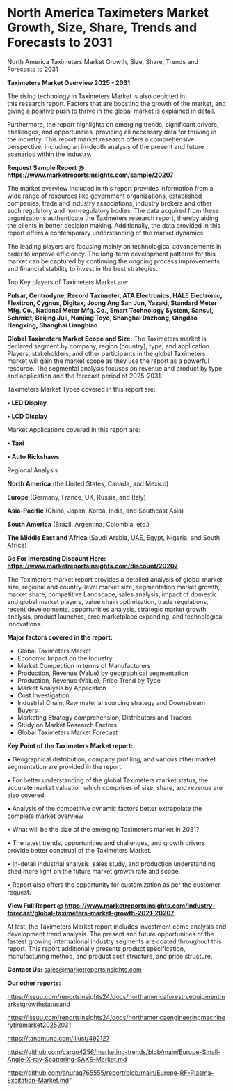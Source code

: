 # North America Taximeters Market Growth, Size, Share, Trends and Forecasts to 2031
North America Taximeters Market Growth, Size, Share, Trends and Forecasts to 2031

<Strong> Taximeters Market Overview 2025 - 2031</strong>

The rising technology in Taximeters Market is also depicted in this research report. Factors that are boosting the growth of the market, and giving a positive push to thrive in the global market is explained in detail.

Furthermore, the report highlights on emerging trends, significant drivers, challenges, and opportunities, providing all necessary data for thriving in the industry. This report market research offers a comprehensive perspective, including an in-depth analysis of the present and future scenarios within the industry.

<strong>Request Sample Report @ <a href=https://www.marketreportsinsights.com/sample/20207>https://www.marketreportsinsights.com/sample/20207</a></strong>

The market overview included in this report provides information from a wide range of resources like government organizations, established companies, trade and industry associations, industry brokers and other such regulatory and non-regulatory bodies. The data acquired from these organizations authenticate the Taximeters research report, thereby aiding the clients in better decision making. Additionally, the data provided in this report offers a contemporary understanding of the market dynamics.

The leading players are focusing mainly on technological advancements in order to improve efficiency. The long-term development patterns for this market can be captured by continuing the ongoing process improvements and financial stability to invest in the best strategies.

Top Key players of Taximeters Market are:

<strong>Pulsar, Centrodyne, Record Taximeter, ATA Electronics, HALE Electronic, Flexitron, Cygnus, Digitax, Joong Ang San Jun, Yazaki, Standard Meter Mfg. Co., National Meter Mfg. Co., Smart Technology System, Sansui, Schmidt, Beijing Juli, Nanjing Toyo, Shanghai Dazhong, Qingdao Hengxing, Shanghai Liangbiao</strong>

<strong><b>Global Taximeters Market Scope and Size:</b></strong>
The Taximeters market is declared segment by company, region (country), type, and application. Players, stakeholders, and other participants in the global Taximeters market will gain the market scope as they use the report as a powerful resource. The segmental analysis focuses on revenue and product by type and application and the forecast period of 2025-2031.

Taximeters Market Types covered in this report are:

<strong>• LED Display

• LCD Display</strong>

Market Applications covered in this report are:

<strong>• Taxi

• Auto Rickshaws</strong> 

Regional Analysis

<strong>North America</strong> (the United States, Canada, and Mexico)

<strong>Europe</strong> (Germany, France, UK, Russia, and Italy)

<strong>Asia-Pacific</strong> (China, Japan, Korea, India, and Southeast Asia)

<strong>South America</strong> (Brazil, Argentina, Colombia, etc.)

<strong>The Middle East and Africa</strong> (Saudi Arabia, UAE, Egypt, Nigeria, and South Africa)

<strong>Go For Interesting Discount Here: <a href=https://www.marketreportsinsights.com/discount/20207>https://www.marketreportsinsights.com/discount/20207</a></strong>

The Taximeters market report provides a detailed analysis of global market size, regional and country-level market size, segmentation market growth, market share, competitive Landscape, sales analysis, impact of domestic and global market players, value chain optimization, trade regulations, recent developments, opportunities analysis, strategic market growth analysis, product launches, area marketplace expanding, and technological innovations.

<strong><b>Major factors covered in the report:</b></strong>
<ul>
  <li>Global Taximeters Market </li>
  <li>Economic Impact on the Industry</li>
  <li>Market Competition in terms of Manufacturers</li>
  <li>Production, Revenue (Value) by geographical segmentation</li>
  <li>Production, Revenue (Value), Price Trend by Type</li>
  <li>Market Analysis by Application</li>
  <li>Cost Investigation</li>
  <li>Industrial Chain, Raw material sourcing strategy and Downstream Buyers</li>
  <li>Marketing Strategy comprehension, Distributors and Traders</li>
  <li>Study on Market Research Factors</li>
  <li>Global Taximeters Market Forecast</li>
</ul>

<strong><b>Key Point of the Taximeters Market report:</b></strong>

• Geographical distribution, company profiling, and various other market segmentation are provided in the report.

• For better understanding of the global Taximeters market status, the accurate market valuation which comprises of size, share, and revenue are also covered.

• Analysis of the competitive dynamic factors better extrapolate the complete market overview

• What will be the size of the emerging Taximeters market in 2031?

• The latest trends, opportunities and challenges, and growth drivers provide better construal of the Taximeters Market.

• In-detail industrial analysis, sales study, and production understanding shed more light on the future market growth rate and scope.

• Report also offers the opportunity for customization as per the customer request.

<strong><b>View Full Report @ <a href=https://www.marketreportsinsights.com/industry-forecast/global-taximeters-market-growth-2021-20207>https://www.marketreportsinsights.com/industry-forecast/global-taximeters-market-growth-2021-20207</a></b></strong>


At last, the Taximeters Market report includes investment come analysis and development trend analysis. The present and future opportunities of the fastest growing international industry segments are coated throughout this report. This report additionally presents product specification, manufacturing method, and product cost structure, and price structure.

<strong>Contact Us:</strong>
sales@marketreportsinsights.com

<strong>Our other reports:</strong>

<a href=https://issuu.com/reportsinsights24/docs/northamericaforestryequipmentmarketgrowthstatusand>https://issuu.com/reportsinsights24/docs/northamericaforestryequipmentmarketgrowthstatusand</a>

<a href=https://issuu.com/reportsinsights24/docs/northamericaengineeringmachinerytiremarket20252031>https://issuu.com/reportsinsights24/docs/northamericaengineeringmachinerytiremarket20252031</a>

<a href=https://tanomuno.com/illust/492127>https://tanomuno.com/illust/492127</a>

<a href=https://github.com/cargo4256/marketing-trends/blob/main/Europe-Small-Angle-X-ray-Scattering-SAXS-Market.md>https://github.com/cargo4256/marketing-trends/blob/main/Europe-Small-Angle-X-ray-Scattering-SAXS-Market.md</a>

<a href=https://github.com/anurag765555/report/blob/main/Europe-RF-Plasma-Excitation-Market.md>https://github.com/anurag765555/report/blob/main/Europe-RF-Plasma-Excitation-Market.md</a>"
